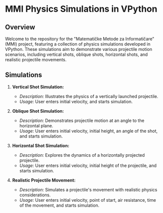 # MMI Physics Simulations in VPython

## Overview

Welcome to the repository for the "Matematičke Metode za Informatičare" (MMI) project, featuring a collection of physics simulations developed in VPython. These simulations aim to demonstrate various projectile motion scenarios, including vertical shots, oblique shots, horizontal shots, and realistic projectile movements.

## Simulations

1. **Vertical Shot Simulation:**
   - *Description:* Illustrates the physics of a vertically launched projectile.
   - *Usage:* User enters initial velocity, and starts simulation.

2. **Oblique Shot Simulation:**
   - *Description:* Demonstrates projectile motion at an angle to the horizontal plane.
   - *Usage:* User enters initial velocity, initial height, an angle of the shot, and starts simulation.

3. **Horizontal Shot Simulation:**
   - *Description:* Explores the dynamics of a horizontally projected projectile.
   - *Usage:* User enters initial velocity, initial height of the projectile, and starts simulation.

4. **Realistic Projectile Movement:**
   - *Description:* Simulates a projectile's movement with realistic physics considerations.
   - *Usage:* User enters initial velocity, point of start, air resistance, time of the movement, and starts simulation.
